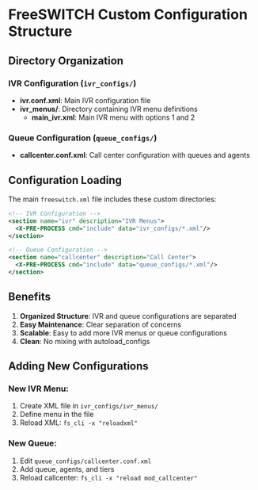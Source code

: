 # FreeSWITCH Custom Configuration Structure

## Directory Organization

### IVR Configuration (`ivr_configs/`)
- **ivr.conf.xml**: Main IVR configuration file
- **ivr_menus/**: Directory containing IVR menu definitions
  - **main_ivr.xml**: Main IVR menu with options 1 and 2

### Queue Configuration (`queue_configs/`)
- **callcenter.conf.xml**: Call center configuration with queues and agents

## Configuration Loading

The main `freeswitch.xml` file includes these custom directories:

```xml
<!-- IVR Configuration -->
<section name="ivr" description="IVR Menus">
  <X-PRE-PROCESS cmd="include" data="ivr_configs/*.xml"/>
</section>

<!-- Queue Configuration -->
<section name="callcenter" description="Call Center">
  <X-PRE-PROCESS cmd="include" data="queue_configs/*.xml"/>
</section>
```

## Benefits

1. **Organized Structure**: IVR and queue configurations are separated
2. **Easy Maintenance**: Clear separation of concerns
3. **Scalable**: Easy to add more IVR menus or queue configurations
4. **Clean**: No mixing with autoload_configs

## Adding New Configurations

### New IVR Menu:
1. Create XML file in `ivr_configs/ivr_menus/`
2. Define menu in the file
3. Reload XML: `fs_cli -x "reloadxml"`

### New Queue:
1. Edit `queue_configs/callcenter.conf.xml`
2. Add queue, agents, and tiers
3. Reload callcenter: `fs_cli -x "reload mod_callcenter"`
